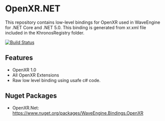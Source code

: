 # OpenXR.NET

This repository contains low-level bindings for OpenXR used in WaveEngine for .NET Core and .NET 5.0.
This binding is generated from xr.xml file included in the KhronosRegistry folder.

[![Build Status](https://waveengineteam.visualstudio.com/Wave.Engine/_apis/build/status/Releases/WaveEngine.Bindings.OpenXR?branchName=master)](https://waveengineteam.visualstudio.com/Wave.Engine/_build?definitionId=58)

## Features

- OpenXR 1.0
- All OpenXR Extensions
- Raw low level binding using usafe c# code.

## Nuget Packages

- OpenXR.Net: https://www.nuget.org/packages/WaveEngine.Bindings.OpenXR
